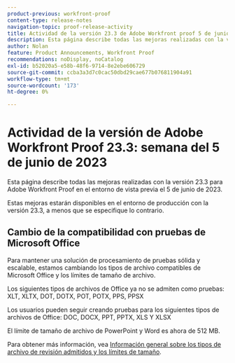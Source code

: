 ```yaml
---
product-previous: workfront-proof
content-type: release-notes
navigation-topic: proof-release-activity
title: Actividad de la versión 23.3 de Adobe Workfront proof 5 de junio de 2023
description: Esta página describe todas las mejoras realizadas con la versión 23.3 para Adobe Workfront Proof en el entorno de vista previa. Estas mejoras estarán disponibles en el entorno de producción el 5 de junio de 2023.
author: Nolan
feature: Product Announcements, Workfront Proof
recommendations: noDisplay, noCatalog
exl-id: b52020a5-e58b-48f6-9714-8e2ebe606729
source-git-commit: ccba3a3d7c0cac50dbd29cae677b076811904a91
workflow-type: tm+mt
source-wordcount: '173'
ht-degree: 0%

---
```


# Actividad de la versión de Adobe Workfront Proof 23.3: semana del 5 de junio de 2023

Esta página describe todas las mejoras realizadas con la versión 23.3 para Adobe Workfront Proof en el entorno de vista previa el 5 de junio de 2023.

Estas mejoras estarán disponibles en el entorno de producción con la versión 23.3, a menos que se especifique lo contrario.

## Cambio de la compatibilidad con pruebas de Microsoft Office

Para mantener una solución de procesamiento de pruebas sólida y escalable, estamos cambiando los tipos de archivo compatibles de Microsoft Office y los límites de tamaño de archivo.

Los siguientes tipos de archivos de Office ya no se admiten como pruebas:
XLT, XLTX, DOT, DOTX, POT, POTX, PPS, PPSX

Los usuarios pueden seguir creando pruebas para los siguientes tipos de archivos de Office:
DOC, DOCX, PPT, PPTX, XLS Y XLSX

El límite de tamaño de archivo de PowerPoint y Word es ahora de 512 MB.

Para obtener más información, vea [Información general sobre los tipos de archivo de revisión admitidos y los límites de tamaño](/help/quicksilver/review-and-approve-work/proofing/proofing-overview/supported-proofing-file-types.md).
